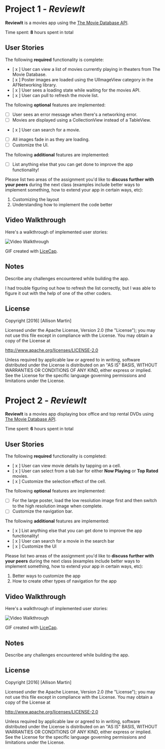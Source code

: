 # Project 1 - *ReviewIt*

**ReviewIt** is a movies app using the [The Movie Database API](http://docs.themoviedb.apiary.io/#).

Time spent: **8** hours spent in total

## User Stories

The following **required** functionality is complete:

- [ x ] User can view a list of movies currently playing in theaters from The Movie Database.
- [ x ] Poster images are loaded using the UIImageView category in the AFNetworking library.
- [ x ] User sees a loading state while waiting for the movies API.
- [ x ] User can pull to refresh the movie list.

The following **optional** features are implemented:

- [ ] User sees an error message when there's a networking error.
- [ ] Movies are displayed using a CollectionView instead of a TableView.
- [ x ] User can search for a movie.
- [ ] All images fade in as they are loading.
- [ ] Customize the UI.

The following **additional** features are implemented:

- [ ] List anything else that you can get done to improve the app functionality!

Please list two areas of the assignment you'd like to **discuss further with your peers** during the next class (examples include better ways to implement something, how to extend your app in certain ways, etc):

1. Customizing the layout
2. Understanding how to implement the code better

## Video Walkthrough 

Here's a walkthrough of implemented user stories:

<img src='http://i.imgur.com/0hQsbEU.gif' title='ReviewItGIF' width='' alt='Video Walkthrough' />

GIF created with [LiceCap](http://www.cockos.com/licecap/).

## Notes

Describe any challenges encountered while building the app.

I had trouble figuring out how to refresh the list correctly, but I was able to figure it out with the help of one of the other coders.

## License

Copyright [2016] [Allison Martin]

Licensed under the Apache License, Version 2.0 (the "License");
you may not use this file except in compliance with the License.
You may obtain a copy of the License at

http://www.apache.org/licenses/LICENSE-2.0

Unless required by applicable law or agreed to in writing, software
distributed under the License is distributed on an "AS IS" BASIS,
WITHOUT WARRANTIES OR CONDITIONS OF ANY KIND, either express or implied.
See the License for the specific language governing permissions and
limitations under the License.

# Project 2 - *ReviewIt*

**ReviewIt** is a movies app displaying box office and top rental DVDs using [The Movie Database API](http://docs.themoviedb.apiary.io/#).

Time spent: **6** hours spent in total

## User Stories

The following **required** functionality is completed:

- [ x ] User can view movie details by tapping on a cell.
- [ x ] User can select from a tab bar for either **Now Playing** or **Top Rated** movies.
- [ x ] Customize the selection effect of the cell.

The following **optional** features are implemented:

- [ ] For the large poster, load the low resolution image first and then switch to the high resolution image when complete.
- [ ] Customize the navigation bar.

The following **additional** features are implemented:

- [ x ] List anything else that you can get done to improve the app functionality!
- [ x ] User can search for a movie in the search bar
- [ x ] Customize the UI

Please list two areas of the assignment you'd like to **discuss further with your peers** during the next class (examples include better ways to implement something, how to extend your app in certain ways, etc):

1. Better ways to customize the app
2. How to create other types of navigation for the app

## Video Walkthrough 

Here's a walkthrough of implemented user stories:

<img src='http://i.imgur.com/hfZCde2.gif' title='ReviewIt2' width='' alt='Video Walkthrough' />

GIF created with [LiceCap](http://www.cockos.com/licecap/).

## Notes

Describe any challenges encountered while building the app.

## License

Copyright [2016] [Allison Martin]

Licensed under the Apache License, Version 2.0 (the "License");
you may not use this file except in compliance with the License.
You may obtain a copy of the License at

http://www.apache.org/licenses/LICENSE-2.0

Unless required by applicable law or agreed to in writing, software
distributed under the License is distributed on an "AS IS" BASIS,
WITHOUT WARRANTIES OR CONDITIONS OF ANY KIND, either express or implied.
See the License for the specific language governing permissions and
limitations under the License.